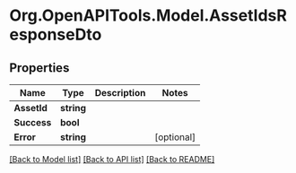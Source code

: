 # Org.OpenAPITools.Model.AssetIdsResponseDto

## Properties

Name | Type | Description | Notes
------------ | ------------- | ------------- | -------------
**AssetId** | **string** |  | 
**Success** | **bool** |  | 
**Error** | **string** |  | [optional] 

[[Back to Model list]](../../README.md#documentation-for-models) [[Back to API list]](../../README.md#documentation-for-api-endpoints) [[Back to README]](../../README.md)

